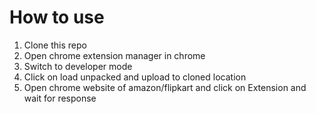 # How to use 
1. Clone this repo
2. Open chrome extension manager in chrome
3. Switch to developer mode
4. Click on load unpacked and upload to cloned location
5. Open chrome website of amazon/flipkart and click on Extension and wait for response
